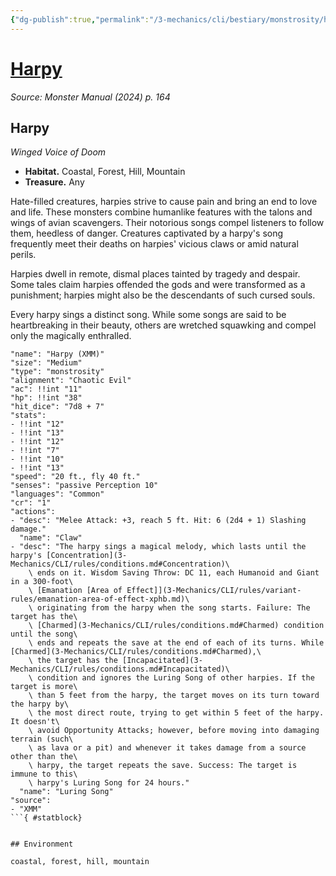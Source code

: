 ```yaml
---
{"dg-publish":true,"permalink":"/3-mechanics/cli/bestiary/monstrosity/harpy-xmm/","tags":["ttrpg-cli/compendium/src/5e/xmm","ttrpg-cli/monster/cr/1","ttrpg-cli/monster/environment/coastal","ttrpg-cli/monster/environment/forest","ttrpg-cli/monster/environment/hill","ttrpg-cli/monster/environment/mountain","ttrpg-cli/monster/size/medium","ttrpg-cli/monster/type/monstrosity"],"created":"2025-03-01T17:25:19.716-05:00","updated":"2025-04-01T12:21:34.712-04:00"}
---
```


# [Harpy](3-Mechanics/CLI/bestiary/monstrosity/harpy-xmm.md)
*Source: Monster Manual (2024) p. 164*  

## Harpy

*Winged Voice of Doom*

- **Habitat.** Coastal, Forest, Hill, Mountain  
- **Treasure.** Any  

Hate-filled creatures, harpies strive to cause pain and bring an end to love and life. These monsters combine humanlike features with the talons and wings of avian scavengers. Their notorious songs compel listeners to follow them, heedless of danger. Creatures captivated by a harpy's song frequently meet their deaths on harpies' vicious claws or amid natural perils.

Harpies dwell in remote, dismal places tainted by tragedy and despair. Some tales claim harpies offended the gods and were transformed as a punishment; harpies might also be the descendants of such cursed souls.

Every harpy sings a distinct song. While some songs are said to be heartbreaking in their beauty, others are wretched squawking and compel only the magically enthralled.

```statblock
"name": "Harpy (XMM)"
"size": "Medium"
"type": "monstrosity"
"alignment": "Chaotic Evil"
"ac": !!int "11"
"hp": !!int "38"
"hit_dice": "7d8 + 7"
"stats":
- !!int "12"
- !!int "13"
- !!int "12"
- !!int "7"
- !!int "10"
- !!int "13"
"speed": "20 ft., fly 40 ft."
"senses": "passive Perception 10"
"languages": "Common"
"cr": "1"
"actions":
- "desc": "Melee Attack: +3, reach 5 ft. Hit: 6 (2d4 + 1) Slashing damage."
  "name": "Claw"
- "desc": "The harpy sings a magical melody, which lasts until the harpy's [Concentration](3-Mechanics/CLI/rules/conditions.md#Concentration)\
    \ ends on it. Wisdom Saving Throw: DC 11, each Humanoid and Giant in a 300-foot\
    \ [Emanation [Area of Effect]](3-Mechanics/CLI/rules/variant-rules/emanation-area-of-effect-xphb.md)\
    \ originating from the harpy when the song starts. Failure: The target has the\
    \ [Charmed](3-Mechanics/CLI/rules/conditions.md#Charmed) condition until the song\
    \ ends and repeats the save at the end of each of its turns. While [Charmed](3-Mechanics/CLI/rules/conditions.md#Charmed),\
    \ the target has the [Incapacitated](3-Mechanics/CLI/rules/conditions.md#Incapacitated)\
    \ condition and ignores the Luring Song of other harpies. If the target is more\
    \ than 5 feet from the harpy, the target moves on its turn toward the harpy by\
    \ the most direct route, trying to get within 5 feet of the harpy. It doesn't\
    \ avoid Opportunity Attacks; however, before moving into damaging terrain (such\
    \ as lava or a pit) and whenever it takes damage from a source other than the\
    \ harpy, the target repeats the save. Success: The target is immune to this\
    \ harpy's Luring Song for 24 hours."
  "name": "Luring Song"
"source":
- "XMM"
```{ #statblock}


## Environment

coastal, forest, hill, mountain